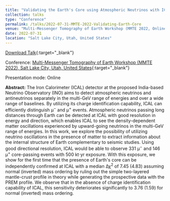```yaml
---
title: "Validating the Earth's Core using Atmospheric Neutrinos with ICAL at INO"
collection: talks
type: "Conference"
permalink: /talks/2022-07-31-MMTE-2022-Validating-Earth-Core
venue: "Multi-Messenger Tomography of Earth Workshop (MMTE 2022, Online)"
date: 2022-07-31
location: "Salt Lake City, Utah, United States"
---
```


[Download Talk](http://anilak41.github.io/files/talks/2022/MMTE_2022_Anil_Kumar.pdf){:target="_blank"}

Conference: [Multi-Messenger Tomography of Earth Workshop (MMTE 2022), Salt Lake City, Utah, United States](https://www.physics.utah.edu/mmte-2022/){:target="_blank"}

Presentation mode: Online

**Abstract:** The Iron Calorimeter (ICAL) detector at the proposed India-based Neutrino Observatory (INO) aims to detect atmospheric neutrinos and antineutrinos separately in the multi-GeV range of energies and over a wide range of baselines. By utilizing its charge identification capability, ICAL can efficiently distinguish μ<sup>−</sup> and μ<sup>+</sup> events. Atmospheric neutrinos passing long distances through Earth can be detected at ICAL with good resolution in energy and direction, which enables ICAL to see the density-dependent matter oscillations experienced by upward-going neutrinos in the multi-GeV range of energies. In this work, we explore the possibility of utilizing neutrino oscillations in the presence of matter to extract information about the internal structure of Earth complementary to seismic studies. Using good directional resolution, ICAL would be able to observe 331 μ<sup>−</sup> and 146 μ<sup>+</sup> core-passing events with 500 kt⋅yr exposure. With this exposure, we show for the first time that the presence of Earth's core can be independently confirmed at ICAL with a median Δχ<sup>2</sup> of 7.45 (4.83) assuming normal (inverted) mass ordering by ruling out the simple two-layered mantle-crust profile in theory while generating the prospective data with the PREM profile. We observe that in the absence of charge identification capability of ICAL, this sensitivity deteriorates significantly to 3.76 (1.59) for normal (inverted) mass ordering.

